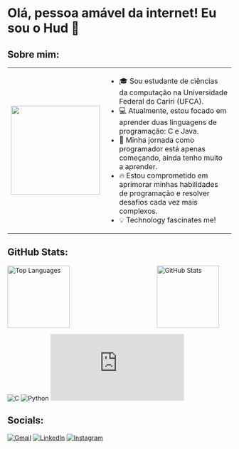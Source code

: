# Olá, pessoa amável da internet! Eu sou o Hud 👋

## Sobre mim: 

<table>
  <tr>
    <td>
      <p align="center">
        <img src="https://media.giphy.com/media/l0MYNYpSlRwCuXubm/giphy.gif" width="200" />
      </p>
    </td>
    <td>
      <ul>
        <li>🎓 Sou estudante de ciências da computação na Universidade Federal do Cariri (UFCA).</li>
        <li>💻 Atualmente, estou focado em aprender duas linguagens de programação: C e Java.</li>
        <li>🚀 Minha jornada como programador está apenas começando, ainda tenho muito a aprender.</li>
        <li>🔥 Estou comprometido em aprimorar minhas habilidades de programação e resolver desafios cada vez mais complexos.</li>
        <li>💡 Technology fascinates me!</li>
      </ul>
    </td>
  </tr>
</table>

## GitHub Stats:

<div style="display: flex;">
  <img src="https://github-readme-stats.vercel.app/api/top-langs/?username=DavidHuds0n&theme=vue-dark&hide_border=false&include_all_commits=true&count_private=false&layout=compact" alt="Top Languages" style="height: 10em; flex: 2;">
  <img src="https://github-readme-stats.vercel.app/api?username=DavidHuds0n&theme=vue-dark&hide_border=false&include_all_commits=true&count_private=false" alt="GitHub Stats" style="height: 10em; flex: 1;">
</div>

![C](https://img.shields.io/badge/C-00599C?style=for-the-badge&logo=c&logoColor=white)
![Python](https://img.shields.io/badge/Python-3776AB?style=for-the-badge&logo=python&logoColor=white)
![Java](https://cdn.jsdelivr.net/gh/devicons/devicon@latest/devicon.min.css)


## Socials:

[![Gmail](https://img.shields.io/badge/Gmail-D14836?style=for-the-badge&logo=gmail&logoColor=white)](mailto:davihudsonga@gmail.com) 
[![LinkedIn](https://img.shields.io/badge/LinkedIn-0077B5?style=for-the-badge&logo=linkedin&logoColor=white)](https://www.linkedin.com/in/david-hudson-394348272/) 
[![Instagram](https://img.shields.io/badge/Instagram-E4405F?style=for-the-badge&logo=instagram&logoColor=white)](https://www.instagram.com/d4v1dhud50n/)









